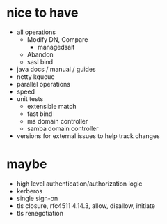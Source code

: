 # nice to have

- all operations
  - Modify DN, Compare
    - managedsait 
  - Abandon
  - sasl bind
- java docs / manual / guides
- netty kqueue
- parallel operations
- speed
- unit tests
  - extensible match
  - fast bind
  - ms domain controller
  - samba domain controller
- versions for external issues to help track changes

# maybe

- high level authentication/authorization logic
- kerberos
- single sign-on
- tls closure, rfc4511 4.14.3, allow, disallow, initiate
- tls renegotiation

